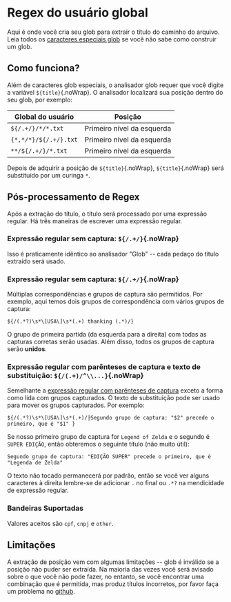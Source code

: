 # Regex do usuário global

Aqui é onde você cria seu glob para extrair o título do caminho do arquivo. Leia todos os [caracteres especiais glob](#special-glob-characters) se você não sabe como construir um glob.

## Como funciona?

Além de caracteres glob especiais, o analisador glob requer que você digite a variável `${title}`{.noWrap}. O analisador localizará sua posição dentro do seu  glob, por exemplo:

| Global do usuário     | Posição                    |
| --------------------- | -------------------------- |
| `${/.+/}/*/*.txt`     | Primeiro nível da esquerda |
| `{*,*/*}/${/.+/}.txt` | Primeiro nível da esquerda |
| `**/${/.+/}/*.txt`    | Primeiro nível da esquerda |

Depois de adquirir a posição de `${title}`{.noWrap}, `${title}`{.noWrap} será substituído por um curinga `*`.

## Pós-processamento de Regex

Após a extração do título, o título será processado por uma expressão regular. Há três maneiras de escrever uma expressão regular.

### Expressão regular sem captura: `${/.+/}`{.noWrap}

Isso é praticamente idêntico ao analisador "Glob" -- cada pedaço do título extraído será usado.

### Expressão regular sem captura: `${/.+/}`{.noWrap}

Múltiplas correspondências e grupos de captura são permitidos. Por exemplo, aqui temos dois grupos de correspondência com vários grupos de captura:
```
${/(.*?)\s*\[USA\]\s*(.+) thanking (.*)/}
```
O grupo de primeira partida (da esquerda para a direita) com todas as capturas corretas serão usadas. Além disso, todos os grupos de captura serão **unidos**.

### Expressão regular com parênteses de captura e texto de substituição: `${/(.+)/^\\...}`{.noWrap}

Semelhante a [expressão regular com parênteses de captura](#regular-expression-with-capture-brackets) exceto a forma como lida com grupos capturados. O texto de substituição pode ser usado para mover os grupos capturados. Por exemplo:
```
${/(.*?)\s*\[USA\]\s*(.+)/├Segundo grupo de captura: "$2" precede o primeiro, que é "$1" }
```
Se nosso primeiro grupo de captura for `Legend of Zelda` e o segundo é `SUPER EDIÇÃO`, então obteremos o seguinte título (não muito útil):

`Segundo grupo de captura: "EDIÇÃO SUPER" precede o primeiro, que é "Legenda de Zelda"`

O texto não tocado permanecerá por padrão, então se você ver alguns caracteres à direita lembre-se de adicionar `.` no final ou `.*?` na mendicidade de expressão regular.

### Bandeiras Suportadas

Valores aceitos são `cpf`, `cnpj` e `other`.

## Limitações

A extração de posição vem com algumas limitações -- glob é inválido se a posição não puder ser extraída. Na maioria das vezes você será avisado sobre o que você não pode fazer, no entanto, se você encontrar uma combinação que é permitida, mas produz títulos incorretos, por favor faça um problema no [github](https://github.com/FrogTheFrog/steam-rom-manager/issues).
